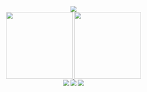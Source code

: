 
<div align="center">
  <img src="https://readme-typing-svg.herokuapp.com/?color=ff69b4&size=35&center=true&vCenter=true&width=1000&lines=BE+WELCOME!+:%29" />
</div>


<div align="center">
  <a href="https://github.com/yrisferreira">
  <img height="180em" src="https://github-readme-stats.vercel.app/api?username=yrisferreira&show_icons=true&theme=dracula&include_all_commits=true&count_private=true"/>
  <img height="180em" src="https://github-readme-stats.vercel.app/api/top-langs/?username=yrisferreira&layout=compact&langs_count=7&theme=dracula"/>
</div>


<div align="center">
  <a href="https://www.linkedin.com/in/seu-linkedin" target="_blank"><img src="https://img.shields.io/badge/-LINKEDIN-0077B5?style=for-the-badge&logo=linkedin&logoColor=white"/></a>
  <a href = "mailto:seu-email@gmail.com"><img src="https://img.shields.io/badge/-GMAIL-333333?style=for-the-badge&logo=gmail&logoColor=white"/></a>
  <a href="https://instagram.com/seu-instagram" target="_blank"><img src="https://img.shields.io/badge/-INSTAGRAM-E4405F?style=for-the-badge&logo=instagram&logoColor=white"/></a>
</div>
   
